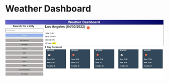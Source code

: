 # Weather Dashboard

![](https://github.com/avandefeniks/weather-dashboard/blob/main/assets/images/WeatherDashboard.jpg)
